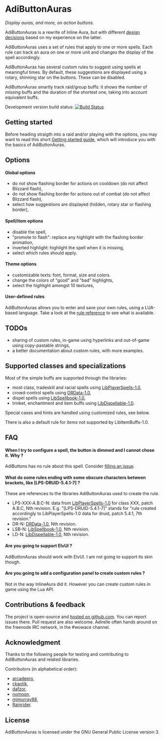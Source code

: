 AdiButtonAuras
==============

*Display auras, and more, on action buttons.*

AdiButtonAuras is a rewrite of Inline Aura, but with different [design decisions](https://github.com/Adirelle/AdiButtonAuras/blob/master/doc/Design.md) based on my experience on the latter.

AdiButtonAuras uses a set of rules that apply to one or more spells. Each rule can track an aura on one or more unit and changes the display of the spell accordingly.

AdiButtonAuras has several custom rules to suggest using spells at meaningful times. By default, these suggestions are displayed using a rotary, shinning star on the buttons. These can be disabled.

AdiButtonAuras smartly track raid/group buffs: it shows the number of *missing* buffs and the duration of the shortest one, taking into account equivalent buffs.

Development version build status: [![Build Status](https://travis-ci.org/Adirelle/AdiButtonAuras.svg?branch=1.8.1)](https://travis-ci.org/Adirelle/AdiButtonAuras)

Getting started
---------------

Before heading straigth into a raid and/or playing with the options, you may want to read this short [Getting started guide](https://github.com/Adirelle/AdiButtonAuras/blob/master/doc/GettingStarted.md), which will introduce you with the basics of AdiButtonAuras.

Options
-------

#### Global options

 * do not show flashing border for actions on cooldown (do not affect Blizzard flash),
 * do not show flashing border for actions out of combat (do not affect Blizzard flash),
 * select how suggestions are displayed (hidden, rotary star or flashing border),

#### Spell/item options

 * disable the spell,
 * "promote to flash": replace any highlight with the flashing border animation,
 * inverted highlight: highlight the spell when it is missing,
 * select which rules should apply.

#### Theme options

 * customizable texts: font, format, size and colors.
 * change the colors of "good" and "bad" highlights,
 * select the highlight amongst 10 textures,
 
#### User-defined rules

AdiButtonAuras allows you to enter and save your own rules, using a LUA-based language. Take a look at the [rule reference](https://github.com/Adirelle/AdiButtonAuras/blob/master/doc/RulesRef.md) to see what is available.

TODOs
-----

- sharing of custom rules, in-game using hyperlinks and out-of-game using copy-pastable strings,
- a better documentation about custom rules, with more examples.

Supported classes and specializations
-------------------------------------

Most of the simple buffs are supported through the libraries:

 * most class, tradeskill and racial spells using [LibPlayerSpells-1.0](https://github.com/Adirelle/LibPlayerSpells-1.0),
 * crowd-control spells using [DRData-1.0](https://github.com/Adirelle/DRData-1.0),
 * dispel spells using [LibSpellbook-1.0](https://github.com/Adirelle/LibSpellbook-1.0),
 * trinket, enchantment and item buffs using [LibDispellable-1.0](https://github.com/Adirelle/LibDispellable-1.0/).

Special cases and hints are handled using customized rules, see below.

There is also a default rule for *items* not supported by LibItemBuffs-1.0.

FAQ
---

#### When I try to configure a spell, the button is dimmed and I cannot chose it. Why ?

AdiButtons has no rule about this spell. Consider [filling an issue](https://github.com/Adirelle/AdiButtonAuras/issues).

#### What do some rules ending with some obscure characters between brackets, like [LPS-DRUID-5.4.1-7] ?

These are references to the libraries AdiButtonAuras used to create the rule.

 * LPS-XXX-A.B.C-N: data from [LibPlayerSpells-1.0](https://github.com/Adirelle/LibPlayerSpells-1.0) for class XXX, patch A.B.C, Nth revision. E.g. "[LPS-DRUID-5.4.1-7]" stands for "rule created accordingly to LibPlayerSpells-1.0 data for druid, patch 5.4.1, 7th revision."
 * DR-N: [DRData-1.0](https://github.com/Adirelle/DRData-1.0), Nth revision.
 * LSB-N: [LibSpellbook-1.0](https://github.com/Adirelle/LibSpellbook-1.0), Nth revision.
 * LD-N: [LibDispellable-1.0](https://github.com/Adirelle/LibDispellable-1.0/), Nth revision.

#### Are you going to support ElvUI ?

AdiButtonAuras should work with ElvUI. I am not going to support its skin though.

#### Are you going to add a configuration panel to create custom rules ?

Not in the way InlineAura did it. However you can create custom rules in game using the Lua API.

Contributions & feedback
------------------------

The project is open-source and [hosted on github.com](https://github.com/Adirelle/AdiButtonAura). You can report issues there. Pull request are also welcome. Adirelle often hands around on the freenode IRC network, in the #wowace channel.

Acknowledgment
--------------

Thanks to the following people for testing and contributing to AdiButtonAuras and related libraries.

Contributors (in alphabetical order):

* [arcadepro](https://github.com/arcadepro),
* [ckaotik](https://github.com/ckaotik),
* [dafzor](https://github.com/dafzor),
* [nomoon](https://github.com/nomoon),
* [mjmurray88](https://github.com/mjmurray88),
* [Rainrider](https://github.com/Rainrider).

License
-------

AdiButtonAuras is licensed under the GNU General Public License version 3.
